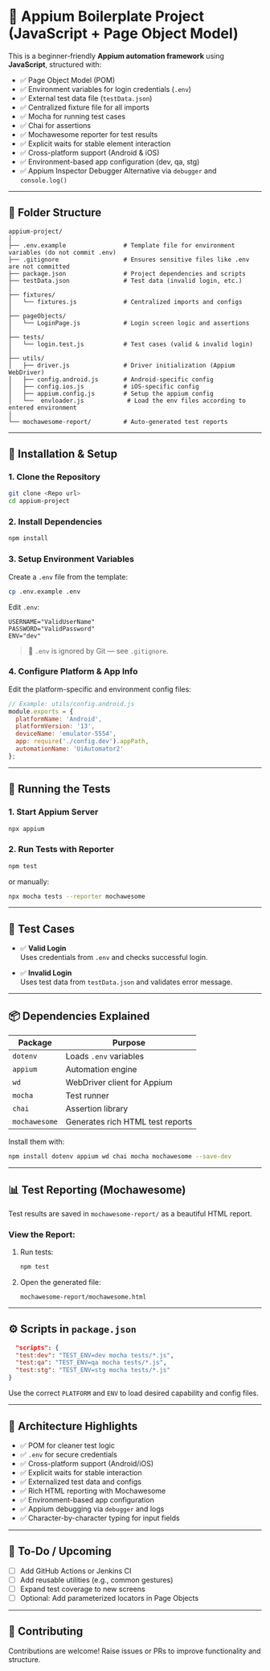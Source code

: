 # 📱 Appium Boilerplate Project (JavaScript + Page Object Model)

This is a beginner-friendly **Appium automation framework** using **JavaScript**, structured with:

- ✅ Page Object Model (POM)
- ✅ Environment variables for login credentials (`.env`)
- ✅ External test data file (`testData.json`)
- ✅ Centralized fixture file for all imports
- ✅ Mocha for running test cases
- ✅ Chai for assertions
- ✅ Mochawesome reporter for test results
- ✅ Explicit waits for stable element interaction
- ✅ Cross-platform support (Android & iOS)
- ✅ Environment-based app configuration (dev, qa, stg)
- ✅ Appium Inspector Debugger Alternative via `debugger` and `console.log()`


---

## 📁 Folder Structure

```
appium-project/
│
├── .env.example                # Template file for environment variables (do not commit .env)
├── .gitignore                  # Ensures sensitive files like .env are not committed
├── package.json                # Project dependencies and scripts
├── testData.json               # Test data (invalid login, etc.)
│
├── fixtures/
│   └── fixtures.js             # Centralized imports and configs
│
├── pageObjects/
│   └── LoginPage.js            # Login screen logic and assertions
│
├── tests/
│   └── login.test.js           # Test cases (valid & invalid login)
│
├── utils/
│   ├── driver.js               # Driver initialization (Appium WebDriver)
│   ├── config.android.js       # Android-specific config
│   ├── config.ios.js           # iOS-specific config
│   ├── appium.config.js        # Setup the appium config
│   └──  envloader.js            # Load the env files according to entered environment
│   
└── mochawesome-report/         # Auto-generated test reports
```

---

## 🔧 Installation & Setup

### 1. Clone the Repository

```bash
git clone <Repo url>
cd appium-project
```

### 2. Install Dependencies

```bash
npm install
```

### 3. Setup Environment Variables

Create a `.env` file from the template:

```bash
cp .env.example .env
```

Edit `.env`:

```env
USERNAME="ValidUserName"
PASSWORD="ValidPassword"
ENV="dev"
```

> 🔐 `.env` is ignored by Git — see `.gitignore`.

### 4. Configure Platform & App Info

Edit the platform-specific and environment config files:

```js
// Example: utils/config.android.js
module.exports = {
  platformName: 'Android',
  platformVersion: '13',
  deviceName: 'emulator-5554',
  app: require('./config.dev').appPath,
  automationName: 'UiAutomator2'
};
```

---

## 🚀 Running the Tests

### 1. Start Appium Server

```bash
npx appium
```

### 2. Run Tests with Reporter

```bash
npm test
```

or manually:

```bash
npx mocha tests --reporter mochawesome
```

---

## 🧪 Test Cases

- ✅ **Valid Login**  
  Uses credentials from `.env` and checks successful login.

- ✅ **Invalid Login**  
  Uses test data from `testData.json` and validates error message.

---

## 📦 Dependencies Explained

| Package         | Purpose                                      |
|----------------|----------------------------------------------|
| `dotenv`        | Loads `.env` variables                       |
| `appium`        | Automation engine                            |
| `wd`            | WebDriver client for Appium                 |
| `mocha`         | Test runner                                  |
| `chai`          | Assertion library                            |
| `mochawesome`   | Generates rich HTML test reports             |

Install them with:

```bash
npm install dotenv appium wd chai mocha mochawesome --save-dev
```

---

## 📊 Test Reporting (Mochawesome)

Test results are saved in `mochawesome-report/` as a beautiful HTML report.

### View the Report:

1. Run tests:

    ```bash
    npm test
    ```

2. Open the generated file:

    ```
    mochawesome-report/mochawesome.html
    ```

---

## ⚙️ Scripts in `package.json`

```json
  "scripts": {
  "test:dev": "TEST_ENV=dev mocha tests/*.js",
  "test:qa": "TEST_ENV=qa mocha tests/*.js",
  "test:stg": "TEST_ENV=stg mocha tests/*.js"
}
```

Use the correct `PLATFORM` and `ENV` to load desired capability and config files.

---

## 🧱 Architecture Highlights

- ✅ POM for cleaner test logic
- ✅ `.env` for secure credentials
- ✅ Cross-platform support (Android/iOS)
- ✅ Explicit waits for stable interaction
- ✅ Externalized test data and configs
- ✅ Rich HTML reporting with Mochawesome
- ✅ Environment-based app configuration
- ✅ Appium debugging via `debugger` and logs
- ✅ Character-by-character typing for input fields

---


## 📌 To-Do / Upcoming

- [ ] Add GitHub Actions or Jenkins CI
- [ ] Add reusable utilities (e.g., common gestures)
- [ ] Expand test coverage to new screens
- [ ] Optional: Add parameterized locators in Page Objects

---

## 🤝 Contributing

Contributions are welcome! Raise issues or PRs to improve functionality and structure.
